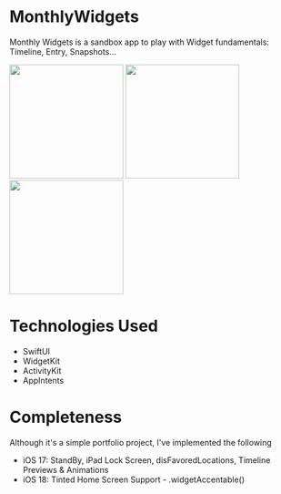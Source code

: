 # MonthlyWidgets
Monthly Widgets is a sandbox app to play with Widget fundamentals: Timeline, Entry, Snapshots...

<img src=https://github.com/user-attachments/assets/aefe87ea-fdb1-4870-9eaa-125e136f1ac0 width=200> <img src=https://github.com/user-attachments/assets/cbebb592-4827-43a1-86e9-91c8d00aaf1c width=200> <img src=https://github.com/user-attachments/assets/a6d72d3b-0079-4e65-b4f0-145433e0413d width=200>

# Technologies Used
* SwiftUI
* WidgetKit
* ActivityKit
* AppIntents

# Completeness
Although it's a simple portfolio project, I've implemented the following
* iOS 17: StandBy, iPad Lock Screen, disFavoredLocations, Timeline Previews & Animations
* iOS 18: Tinted Home Screen Support - .widgetAccentable()
